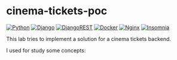 # cinema-tickets-poc

[![Python](https://img.shields.io/badge/python-%2314354C.svg?style=flat&logo=python&logoColor=white)](https://www.python.org/)
[![Django](https://img.shields.io/badge/django-%23092E20.svg?style=flat&logo=django&logoColor=white)](https://www.djangoproject.com/)
[![DjangoREST](https://img.shields.io/badge/DJANGO-REST-ff1709?style=flat&logo=django&logoColor=white&color=ff1709&labelColor=gray)](https://www.django-rest-framework.org/)
[![Docker](https://img.shields.io/badge/docker-%230db7ed.svg?style=flat&logo=docker&logoColor=white)](https://www.docker.com/)
[![Nginx](https://img.shields.io/badge/nginx-%23009639.svg?style=flat&logo=nginx&logoColor=white)](https://www.nginx.com/)
[![Insomnia](https://img.shields.io/badge/Insomnia-black?style=flat&logo=insomnia&logoColor=5849BE)](https://insomnia.rest/)


This lab tries to implement a solution for a cinema tickets backend.

I used for study some concepts:
